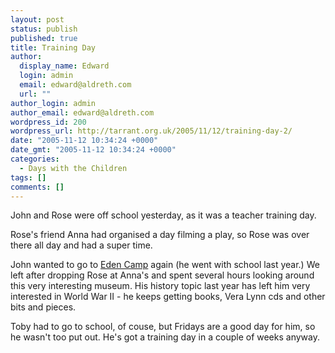 ```yaml
---
layout: post
status: publish
published: true
title: Training Day
author:
  display_name: Edward
  login: admin
  email: edward@aldreth.com
  url: ""
author_login: admin
author_email: edward@aldreth.com
wordpress_id: 200
wordpress_url: http://tarrant.org.uk/2005/11/12/training-day-2/
date: "2005-11-12 10:34:24 +0000"
date_gmt: "2005-11-12 10:34:24 +0000"
categories:
  - Days with the Children
tags: []
comments: []
---
```


John and Rose were off school yesterday, as it was a teacher training
day.

Rose\'s friend Anna had organised a day filming a play, so Rose was over
there all day and had a super time.

John wanted to go to [Eden Camp][1] again (he went with school last
year.) We left after dropping Rose at Anna\'s and spent several hours
looking around this very interesting museum. His history topic last year
has left him very interested in World War II - he keeps getting books,
Vera Lynn cds and other bits and pieces.

Toby had to go to school, of couse, but Fridays are a good day for him,
so he wasn\'t too put out. He\'s got a training day in a couple of weeks
anyway.



[1]: https://www.edencamp.co.uk/
